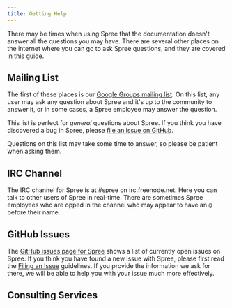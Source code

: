 ```yaml
---
title: Getting Help
---
```


There may be times when using Spree that the documentation doesn't answer all
the questions you may have. There are several other places on the internet where
you can go to ask Spree questions, and they are covered in this guide.

## Mailing List

The first of these places is our [Google Groups mailing
list](http://groups.google.com/group/spree-user). On this list, any user may ask
any question about Spree and it's up to the community to answer it, or in some
cases, a Spree employee may answer the question. 

This list is perfect for *general* questions about Spree. If you think you have
discovered a bug in Spree, please [file an issue on GitHub](#github-issues).

Questions on this list may take some time to answer, so please be patient when
asking them.

## IRC Channel

The IRC channel for Spree is at #spree on irc.freenode.net. Here you can talk to
other users of Spree in real-time. There are sometimes Spree employees who are
opped in the channel who may appear to have an `@` before their name.

## GitHub Issues

The [GitHub issues page for Spree](https://github.com/spree/spree/issues) shows
a list of currently open issues on Spree. If you think you have found a new
issue with Spree, please first read the [Filing an Issue](https://github.com/spree/spree/blob/master/CONTRIBUTING.md#filing-an-issue)
guidelines. If you provide the information we ask for there, we will be able to
help you with your issue much more effectively.

## Consulting Services

